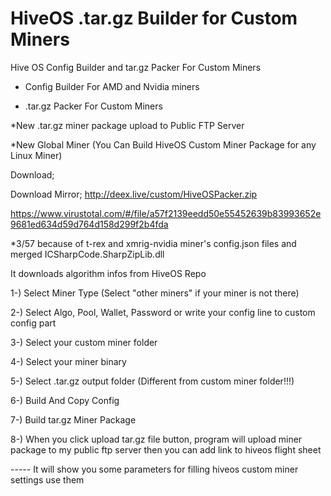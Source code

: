 # HiveOS .tar.gz Builder for Custom Miners

Hive OS Config Builder and tar.gz Packer For Custom Miners

* Config Builder For AMD and Nvidia miners

* .tar.gz Packer For Custom Miners

*New .tar.gz miner package upload to Public FTP Server

*New Global Miner (You Can Build HiveOS Custom Miner Package for any Linux Miner)

Download; 

Download Mirror; http://deex.live/custom/HiveOSPacker.zip

https://www.virustotal.com/#/file/a57f2139eedd50e55452639b83993652e9681ed634d59d764d158d299f2b4fda

*3/57 because of t-rex and xmrig-nvidia miner's config.json files and merged ICSharpCode.SharpZipLib.dll

It downloads algorithm infos from HiveOS Repo

1-) Select Miner Type (Select "other miners" if your miner is not there)

2-) Select Algo, Pool, Wallet, Password or write your config line to custom config part

3-) Select your custom miner folder

4-) Select your miner binary

5-) Select .tar.gz output folder (Different from custom miner folder!!!)

6-) Build And Copy Config

7-) Build tar.gz Miner Package

8-) When you click upload tar.gz file button, program will upload miner package to my public ftp server then you can add link to hiveos flight sheet

----- It will show you some parameters for filling hiveos custom miner settings use them


